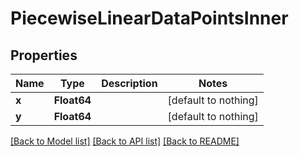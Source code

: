 # PiecewiseLinearDataPointsInner


## Properties
Name | Type | Description | Notes
------------ | ------------- | ------------- | -------------
**x** | **Float64** |  | [default to nothing]
**y** | **Float64** |  | [default to nothing]


[[Back to Model list]](../README.md#models) [[Back to API list]](../README.md#api-endpoints) [[Back to README]](../README.md)


